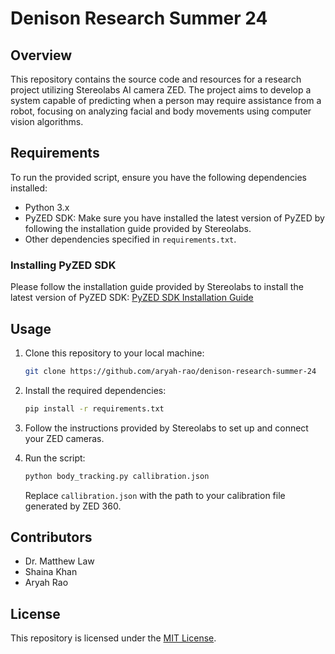 # Denison Research Summer 24

## Overview

This repository contains the source code and resources for a research project utilizing Stereolabs AI camera ZED. The project aims to develop a system capable of predicting when a person may require assistance from a robot, focusing on analyzing facial and body movements using computer vision algorithms.

## Requirements

To run the provided script, ensure you have the following dependencies installed:

- Python 3.x
- PyZED SDK: Make sure you have installed the latest version of PyZED by following the installation guide provided by Stereolabs.
- Other dependencies specified in `requirements.txt`.

### Installing PyZED SDK

Please follow the installation guide provided by Stereolabs to install the latest version of PyZED SDK:
[PyZED SDK Installation Guide](https://www.stereolabs.com/docs/app-development/python/install)

## Usage

1. Clone this repository to your local machine:

    ```bash
    git clone https://github.com/aryah-rao/denison-research-summer-24
    ```

2. Install the required dependencies:

    ```bash
    pip install -r requirements.txt
    ```

3. Follow the instructions provided by Stereolabs to set up and connect your ZED cameras.

4. Run the script:

    ```bash
    python body_tracking.py callibration.json
    ```

   Replace `callibration.json` with the path to your calibration file generated by ZED 360.

## Contributors
- Dr. Matthew Law
- Shaina Khan
- Aryah Rao

## License
This repository is licensed under the [MIT License](LICENSE).